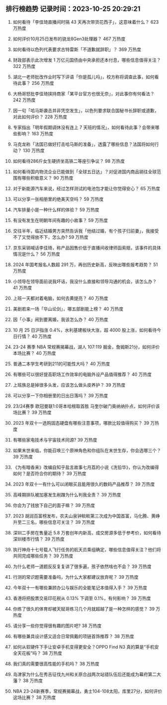 
## 排行榜趋势 记录时间：2023-10-25 20:29:21
  
  1. 如何看待「李佳琦直播间时隔 43 天再次带货花西子」，这意味着什么？ 623 万热度
    
  2. 如何评价10月25日发布的骁龙8Gen3处理器？ 467 万热度
    
  3. 如何看待以色列代表要求古特雷斯「不道歉就辞职」？ 369 万热度
    
  4. 财政部表示此次增发 1 万亿元国债由中央承担还本付息，哪些信息值得关注？ 322 万热度
    
  5. 湖北一老师批改作业时写下评语「你是孤儿吗」，校方称将调查此事，如何看待此事？ 256 万热度
    
  6. 大杨哥怒批李佳琦挟持商家「某平台官方也很无奈」，对此事你有何看法？ 242 万热度
    
  7. 因一句「哈马斯袭击并非凭空发生」，以色列要求联合国秘书长辞职或道歉，对此如何评价？ 228 万热度
    
  8. 专家指出「明年假期调休没有连上 7 天班的情况」，如何看待此事？会带来哪些影响？ 163 万热度
    
  9. 马克龙称「法国已做好打击哈马斯的准备」，透露了哪些信息？法国将如何行动？ 130 万热度
    
  10. 如何看待286斤女生硬挤坐高铁二等座引争议？ 98 万热度
    
  11. 如何看待国内物流企业已能做到「全球五日达」？对促进国内商品销往全球范围有哪些积极意义？ 90 万热度
    
  12. 对于新能源汽车来说，经过怎样测试的电池包才能让你觉得安心？ 65 万热度
    
  13. 可以分享一张相册里的绝美天空吗？ 59 万热度
    
  14. 汽车排量小是一种什么样的体验？ 59 万热度
    
  15. 有没有发生在明朝年间有趣的小故事？ 59 万热度
    
  16. 交往半年，临近结婚男方突然告诉我「他结过婚，有个孩子归前妻」，我接受不了又觉得放不下，怎么办? 59 万热度
    
  17. 京东采销喊话李佳琦，称产品因售价低于直播间收律师函索赔，该事件的具体情况是什么？ 56 万热度
    
  18. 2024 年国考报名人数超 291 万，再创历史新高，反映出哪些报考趋势？ 51 万热度
    
  19. 小领导在领导面前说我坏话，我没什么直接和领导沟通的机会，该怎么办？ 41 万热度
    
  20. 上班一天都对着电脑，如何去黄提亮？ 40 万热度
    
  21. 美剧若来一场「华山论剑」，哪五部剧能上榜？ 40 万热度
    
  22. 因「小事」闹到要离婚，我该怎么办？ 40 万热度
    
  23. 10 月 25 日沪指涨 0.4%，水利基建板块大涨，超 4000 股上涨，如何看待今日行情？ 40 万热度
    
  24. 23-24 赛季 NBA 常规赛揭幕战，湖人 107:119 掘金，詹姆斯21分，如何评价本场比赛？ 40 万热度
    
  25. 普通二本学生考研到211的可能性大吗？ 40 万热度
    
  26. 有哪些可以很好提高职场工作效率的电脑外设产品值得推荐？ 40 万热度
    
  27. 上班族总是掉很多头发，应该怎么做头皮养护？ 39 万热度
    
  28. 可以分享一下你相册里的日出日落吗？ 39 万热度
    
  29. 23/24赛季 欧冠曼联1:0哥本哈根取首胜 马奎尔破门奥纳纳扑点，如何评价该场比赛？ 39 万热度
    
  30. 2023 年双十一选购固态硬盘有哪些注意事项，哪款比较值得购买？ 39 万热度
    
  31. 有哪些家电技术与宇宙技术同源? 39 万热度
    
  32. 如果末世来临，你能召唤三个原神角色和你组队在末世生存，你会选哪三个？ 39 万热度
    
  33. 《为有暗香来》改编自知乎盐言故事七月荔的小说《洗铅华》，你认为改编得如何？是否符合你的期待？ 39 万热度
    
  34. 2023 年双十一有什么可以闭眼买且能用很久的数码产品推荐？ 39 万热度
    
  35. 高峰期排队被加塞发生剐蹭为什么判我全责？ 39 万热度
    
  36. 你会为了钱放下自己的面子嘛？ 39 万热度
    
  37. 2023 胡润百富榜发布，农夫山泉钟睒睒第三次成为中国首富，马化腾、黄峥升至二三名，哪些信息可关注？ 39 万热度
    
  38. 深圳二手房在售量近 5.8 万套创年内新高，成交房源多低于参考价，如何看待深圳楼市行情？ 39 万热度
    
  39. 执行神舟十七号载人飞行任务的航天员乘组确定，哪些信息值得关注？他们将共同完成哪些任务？ 39 万热度
    
  40. 为什么老师一道题反反复复讲了很多遍，孩子依然啥也不会？ 39 万热度
    
  41. 行测的常识题需要准备吗，为什么大家都建议放弃呢？ 39 万热度
    
  42. 今年双十一有哪些兼顾办公与娱乐的全能笔记本值得入手？ 39 万热度
    
  43. 香港将把股票交易印花税从 0.13% 下调至 0.1%，有何影响？ 39 万热度
    
  44. 你练了很久的体育却被天赋哥练习几个月就超越了是一种怎样的感觉？ 39 万热度
    
  45. 请分享一些你觉得很有趣的图片吧? 38 万热度
    
  46. 有哪些兼具设计感又适合日常佩戴的项链首饰推荐？ 38 万热度
    
  47. 如何从软硬件下手让安卓手机变得更安全？OPPO Find N3 真的算是“手机安全天花板”吗？ 38 万热度
    
  48. 我们真的需要很高性能的手机吗？ 38 万热度
    
  49. 岛津家为什么在秀吉征伐九州和关原合战两次站错队伍后还能成为幕府第二大藩？ 38 万热度
    
  50. NBA 23-24新赛季，常规赛揭幕战，勇士104-108太阳，库里27分，如何评价这场比赛？ 38 万热度
    